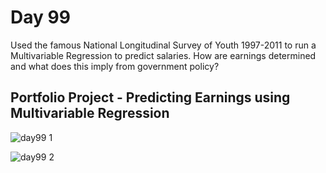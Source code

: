 # Day 99
Used the famous National Longitudinal Survey of Youth 1997-2011 to run a Multivariable Regression to predict salaries. How are earnings determined and what does this imply from government policy?
## Portfolio Project - Predicting Earnings using Multivariable Regression

![day99 1](https://github.com/diorithaliti/Python/assets/74361197/cd6cbcf4-1d77-4391-bffe-192afce616f8)

![day99 2](https://github.com/diorithaliti/Python/assets/74361197/54d6983f-6fb2-4ed8-a693-403ad3bcb172)
